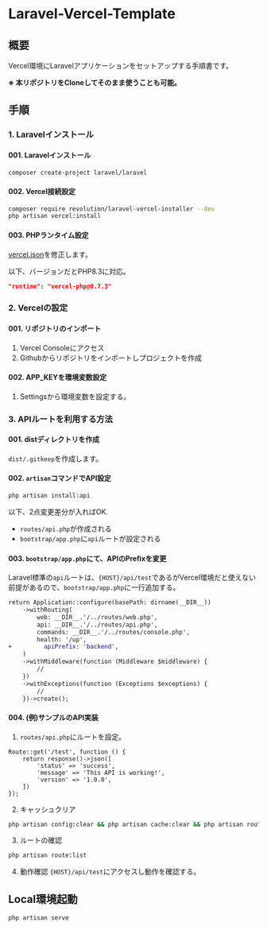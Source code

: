 # Laravel-Vercel-Template

## 概要
Vercel環境にLaravelアプリケーションをセットアップする手順書です。

**※ 本リポジトリをCloneしてそのまま使うことも可能。**

## 手順
### 1. Laravelインストール
#### 001. Laravelインストール
```bash
composer create-project laravel/laravel
```


#### 002. Vercel接続設定
```bash
composer require revolution/laravel-vercel-installer --dev
php artisan vercel:install
```

#### 003. PHPランタイム設定
[vercel.json](https://github.com/umekikazuya/Laravel-Vercel-Template/blob/main/vercel.json)を修正します。

以下、バージョンだとPHP8.3に対応。
```json
"runtime": "vercel-php@0.7.3"
```

### 2. Vercelの設定
#### 001. リポジトリのインポート
1. Vercel Consoleにアクセス
2. Githubからリポジトリをインポートしプロジェクトを作成

#### 002. APP_KEYを環境変数設定
1. Settingsから環境変数を設定する。

### 3. APIルートを利用する方法
#### 001. distディレクトリを作成
`dist/.gitkeep`を作成します。

#### 002. `artisan`コマンドでAPI設定
```bash
php artisan install:api
```
以下、2点変更差分が入ればOK.
- `routes/api.php`が作成される
- `bootstrap/app.php`に`api`ルートが設定される

#### 003. `bootstrap/app.php`にて、APIのPrefixを変更
Laravel標準の`api`ルートは、`{HOST}/api/test`であるがVercel環境だと使えない前提があるので、`bootstrap/app.php`に一行追加する。

```diff
return Application::configure(basePath: dirname(__DIR__))
    ->withRouting(
        web: __DIR__.'/../routes/web.php',
        api: __DIR__.'/../routes/api.php',
        commands: __DIR__.'/../routes/console.php',
        health: '/up',
+         apiPrefix: 'backend',
    )
    ->withMiddleware(function (Middleware $middleware) {
        //
    })
    ->withExceptions(function (Exceptions $exceptions) {
        //
    })->create();
```

#### 004. (例)サンプルのAPI実装
1. `routes/api.php`にルートを設定。
```php:routes/api.php
Route::get('/test', function () {
    return response()->json([
        'status' => 'success',
        'message' => 'This API is working!',
        'version' => '1.0.0',
    ])
});
```

2. キャッシュクリア
```bash
php artisan config:clear && php artisan cache:clear && php artisan route:clear && php artisan view:clear
```

3. ルートの確認
```bash
php artisan route:list
```

4. 動作確認
`{HOST}/api/test`にアクセスし動作を確認する。

## Local環境起動
```bash
php artisan serve
```
